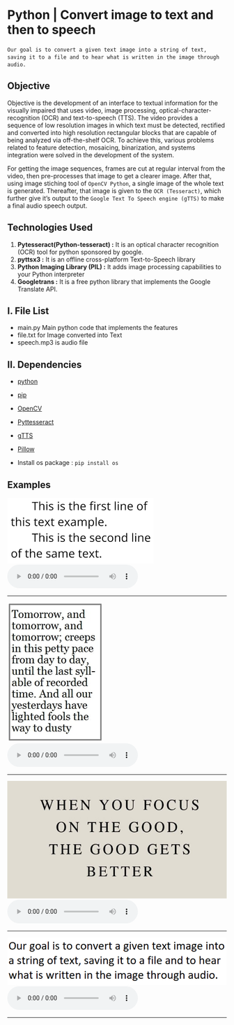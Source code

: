 
# Python | Convert image to text and then to speech

`Our goal is to convert a given text image into a string of text, saving it to a file and to hear what is written in the image through audio.`


## Objective
Objective is the development of an interface to textual information for the visually impaired that uses video, image processing, optical-character-recognition (OCR) and text-to-speech (TTS). The video provides a sequence of low resolution images in which text must be detected, rectified and converted into high resolution rectangular blocks that are capable of being analyzed via off-the-shelf OCR. To achieve this, various problems related to feature detection, mosaicing, binarization, and systems integration were solved in the development of the system.

For getting the image sequences, frames are cut at regular interval from the video, then pre-processes that image to get a clearer image. After that, using image stiching tool of `OpenCV Python`, a single image of the whole text is generated. Thereafter, that image is given to the `OCR (Tesseract)`, which further give it’s output to the `Google Text To Speech engine (gTTS)` to make a final audio speech output.
## Technologies Used
1. **Pytesseract(Python-tesseract) :** It is an optical character recognition (OCR) tool for python sponsored by google.
2. **pyttsx3 :** It is an offline cross-platform Text-to-Speech library
3. **Python Imaging Library (PIL) :** It adds image processing capabilities to your Python interpreter
4. **Googletrans :** It is a free python library that implements the Google Translate API.
## I. File List
* main.py Main python code that implements the features
* file.txt for Image converted into Text
* speech.mp3 is audio file
## II. Dependencies
* [python](https://docs.python.org/2/install/)
* [pip](https://pip.pypa.io/en/stable/installing/)
* [OpenCV](http://goo.gl/lGieGN)
* [Pyttesseract](https://pypi.python.org/pypi/pytesseract)
* [gTTS](https://pypi.python.org/pypi/gTTS)
* [Pillow](https://pypi.python.org/pypi/Pillow/2.2.1)

* Install os package : `pip install os`
## Examples
![Example-1](./uploads/text1.png)
![Example-1](./uploads/speech1.mp3)


----------------------------------------------------------------------------

![Example-2](./uploads/text2.png)
![Example-2](./uploads/speech2.mp3)

----------------------------------------------------------------------------

![Example-3](./uploads/text3.png)
![Example-3](./uploads/speech3.mp3)

----------------------------------------------------------------------------

![Example-4](./uploads/text4.png)
![Example-4](./uploads/speech4.mp3)

----------------------------------------------------------------------------